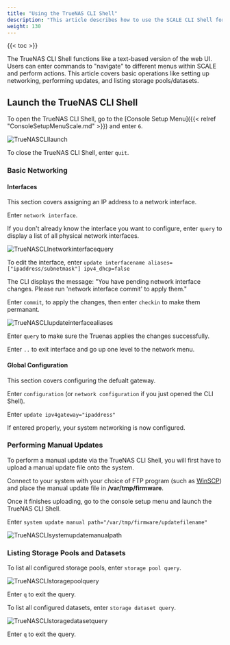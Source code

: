```yaml
---
title: "Using the TrueNAS CLI Shell"
description: "This article describes how to use the SCALE CLI Shell for basic networking, updating, and storage management." 
weight: 130
---
```


{{< toc >}}

The TrueNAS CLI Shell functions like a text-based version of the web UI. Users can enter commands to "navigate" to different menus within SCALE and perform actions. This article covers basic operations like setting up networking, performing updates, and listing storage pools/datasets.

## Launch the TrueNAS CLI Shell

To open the TrueNAS CLI Shell, go to the [Console Setup Menu]({{< relref "ConsoleSetupMenuScale.md" >}}) and enter `6`.

![TrueNASCLIlaunch](/images/SCALE/TrueNASCLIlaunch.png "TrueNAS CLI Shell")

To close the TrueNAS CLI Shell, enter `quit`.

### Basic Networking

#### Interfaces

This section covers assigning an IP address to a network interface.

Enter `network interface`.

If you don't already know the interface you want to configure, enter `query` to display a list of all physical network interfaces.

![TrueNASCLInetworkinterfacequery](/images/SCALE/TrueNASCLInetworkinterfacequery.png "Network Interface Query")

To edit the interface, enter `update interfacename aliases=["ipaddress/subnetmask"] ipv4_dhcp=false`

The CLI displays the message: "You have pending network interface changes. Please run 'network interface commit' to apply them."

Enter `commit`, to apply the changes, then enter `checkin` to make them permanant. 

![TrueNASCLIupdateinterfacealiases](/images/SCALE/TrueNASCLIupdateinterfacealiases.png "Update Interface Aliases")

Enter `query` to make sure the Truenas applies the changes successfully.

Enter `..` to exit interface and go up one level to the network menu.

#### Global Configuration

This section covers configuring the defualt gateway.

Enter `configuration` (or `network configuration` if you just opened the CLI Shell).

Enter `update ipv4gateway="ipaddress"`

If entered properly, your system networking is now configured.

### Performing Manual Updates

To perform a manual update via the TrueNAS CLI Shell, you will first have to upload a manual update file onto the system.

Connect to your system with your choice of FTP program (such as [WinSCP](https://winscp.net/eng/index.php)) and place the manual update file in **/var/tmp/firmware**.

Once it finishes uploading, go to the console setup menu and launch the TrueNAS CLI Shell.

Enter `system update manual path="/var/tmp/firmware/updatefilename"`

![TrueNASCLIsystemupdatemanualpath](/images/SCALE/TrueNASCLIsystemupdatemanualpath.png "Manual Update")

### Listing Storage Pools and Datasets

To list all configured storage pools, enter `storage pool query`.

![TrueNASCLIstoragepoolquery](/images/SCALE/TrueNASCLIstoragepoolquery.png "Pool Query")

Enter `q` to exit the query.

To list all configured datasets, enter `storage dataset query`.

![TrueNASCLIstoragedatasetquery](/images/SCALE/TrueNASCLIstoragedatasetquery.png "Dataset Query")

Enter `q` to exit the query.